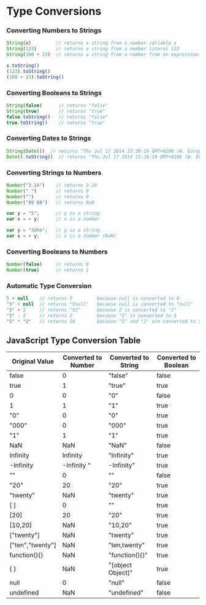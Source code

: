 # Type Conversions

### Converting Numbers to Strings

```javascript
String(x)         // returns a string from a number variable x
String(123)       // returns a string from a number literal 123
String(100 + 23)  // returns a string from a number from an expression

x.toString()
(123).toString()
(100 + 23).toString()
```

### Converting Booleans to Strings

```javascript
String(false)      // returns "false"
String(true)       // returns "true"
false.toString()   // returns "false"
true.toString()    // returns "true"
```

### Converting Dates to Strings

```javascript
String(Date())  // returns "Thu Jul 17 2014 15:38:19 GMT+0200 (W. Europe Daylight Time)"
Date().toString()  // returns "Thu Jul 17 2014 15:38:19 GMT+0200 (W. Europe Daylight Time)"
```

### Converting Strings to Numbers

```javascript
Number("3.14")    // returns 3.14
Number(" ")       // returns 0
Number("")        // returns 0
Number("99 88")   // returns NaN

var y = "5";      // y is a string
var x = + y;      // x is a number

var y = "John";   // y is a string
var x = + y;      // x is a number (NaN)
```

### Converting Booleans to Numbers

```javascript
Number(false)     // returns 0
Number(true)      // returns 1
```

### Automatic Type Conversion

```javascript
5 + null    // returns 5         because null is converted to 0
"5" + null  // returns "5null"   because null is converted to "null"
"5" + 2     // returns "52"      because 2 is converted to "2"
"5" - 2     // returns 3         because "5" is converted to 5
"5" * "2"   // returns 10        because "5" and "2" are converted to 5 and 2
```

## JavaScript Type Conversion Table

Original Value	| Converted to Number	| Converted to String	| Converted to Boolean
--- | --- | --- | ---
false	| 0	| "false"	| false	
true	| 1	| "true"	| true	
0	| 0	| "0"	| false	
1	| 1	| "1"	| true	
"0"	| 0	| "0"	| true	
"000"	| 0	| "000"	| true	
"1"	| 1	| "1" |	true	
NaN	| NaN	| "NaN"	| false	
Infinity	| Infinity	| "Infinity"	| true	
-Infinity	| -Infinity	" | -Infinity"	| true	
""	| 0	| ""	| false	
"20"	| 20	| "20"	| true	
"twenty"	| NaN	| "twenty"	| true	
[ ]	| 0	| ""	| true	
[20]	| 20	| "20"	| true	
[10,20]	| NaN	| "10,20"	| true	
["twenty"]	| NaN	| "twenty"	| true	
["ten","twenty"]	| NaN	| "ten,twenty" | true	
function(){}	| NaN	| "function(){}"	| true	
{ }	| NaN	| "[object Object]"	| true	
null	| 0	| "null"	| false	
undefined	| NaN	| "undefined"	| false

